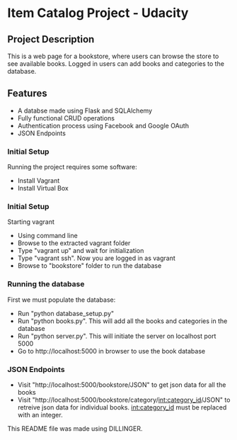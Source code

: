 # Item Catalog Project - Udacity
## Project Description
This is a  web page for a bookstore, where users can browse the store to see available books. Logged in users can add books and categories to the database.
## Features
* A databse made using Flask and SQLAlchemy  
* Fully functional CRUD operations
* Authentication process using Facebook and Google OAuth
* JSON Endpoints
### Initial Setup 
Running the project requires some software: 

* Install Vagrant 
* Install Virtual Box
### Initial Setup 
Starting vagrant 
* Using command line
* Browse to the extracted vagrant folder
* Type "vagrant up" and wait for initialization
* Type "vagrant ssh". Now you are logged in as vagrant
* Browse to "bookstore" folder to run the database
### Running the database
First we must populate the database: 
* Run "python database_setup.py"
* Run "python books.py". This will add all the books and categories in the database
* Run "python server.py". This will initiate the server on localhost port 5000
* Go to http://localhost:5000 in browser to use the book database
### JSON Endpoints
* Visit "http://localhost:5000/bookstore/JSON" to get json data for all the books
* Visit "http://localhost:5000/bookstore/category/<int:category_id>/JSON" to retreive json data for individual books. <int:category_id> must be replaced with an integer. 

This README file was made using DILLINGER.